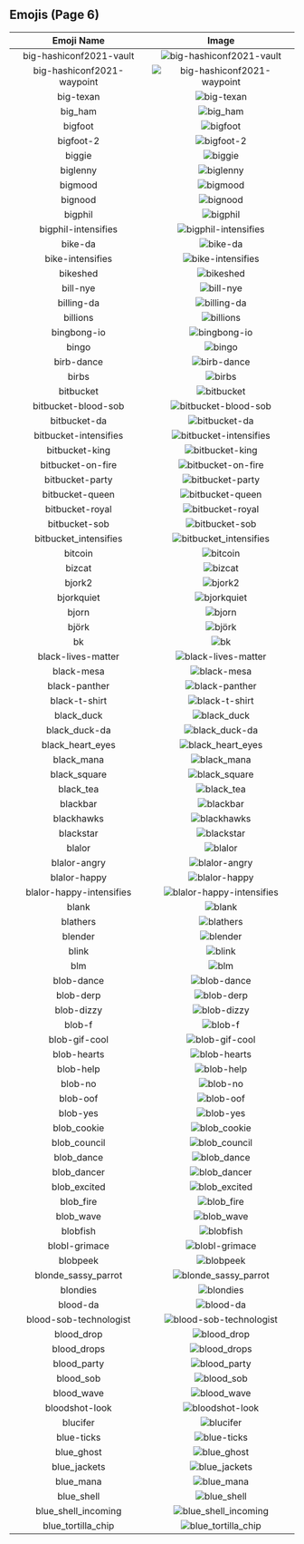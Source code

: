 
  ## Emojis (Page 6)
  |Emoji Name|Image|
  | :-: | :-: |
  |big-hashiconf2021-vault| ![big-hashiconf2021-vault](/output/big-hashiconf2021-vault.png)|
  |big-hashiconf2021-waypoint| ![big-hashiconf2021-waypoint](/output/big-hashiconf2021-waypoint.png)|
  |big-texan| ![big-texan](/output/big-texan.png)|
  |big_ham| ![big_ham](/output/big_ham.gif)|
  |bigfoot| ![bigfoot](/output/bigfoot.jpg)|
  |bigfoot-2| ![bigfoot-2](/output/bigfoot-2.png)|
  |biggie| ![biggie](/output/biggie.jpg)|
  |biglenny| ![biglenny](/output/biglenny.png)|
  |bigmood| ![bigmood](/output/bigmood.gif)|
  |bignood| ![bignood](/output/bignood.gif)|
  |bigphil| ![bigphil](/output/bigphil.png)|
  |bigphil-intensifies| ![bigphil-intensifies](/output/bigphil-intensifies.gif)|
  |bike-da| ![bike-da](/output/bike-da.png)|
  |bike-intensifies| ![bike-intensifies](/output/bike-intensifies.gif)|
  |bikeshed| ![bikeshed](/output/bikeshed.png)|
  |bill-nye| ![bill-nye](/output/bill-nye.png)|
  |billing-da| ![billing-da](/output/billing-da.png)|
  |billions| ![billions](/output/billions.jpg)|
  |bingbong-io| ![bingbong-io](/output/bingbong-io.jpg)|
  |bingo| ![bingo](/output/bingo.png)|
  |birb-dance| ![birb-dance](/output/birb-dance.gif)|
  |birbs| ![birbs](/output/birbs.jpg)|
  |bitbucket| ![bitbucket](/output/bitbucket.png)|
  |bitbucket-blood-sob| ![bitbucket-blood-sob](/output/bitbucket-blood-sob.png)|
  |bitbucket-da| ![bitbucket-da](/output/bitbucket-da.png)|
  |bitbucket-intensifies| ![bitbucket-intensifies](/output/bitbucket-intensifies.gif)|
  |bitbucket-king| ![bitbucket-king](/output/bitbucket-king)|
  |bitbucket-on-fire| ![bitbucket-on-fire](/output/bitbucket-on-fire.gif)|
  |bitbucket-party| ![bitbucket-party](/output/bitbucket-party.gif)|
  |bitbucket-queen| ![bitbucket-queen](/output/bitbucket-queen)|
  |bitbucket-royal| ![bitbucket-royal](/output/bitbucket-royal.png)|
  |bitbucket-sob| ![bitbucket-sob](/output/bitbucket-sob.png)|
  |bitbucket_intensifies| ![bitbucket_intensifies](/output/bitbucket_intensifies)|
  |bitcoin| ![bitcoin](/output/bitcoin.jpg)|
  |bizcat| ![bizcat](/output/bizcat.png)|
  |bjork2| ![bjork2](/output/bjork2.png)|
  |bjorkquiet| ![bjorkquiet](/output/bjorkquiet.png)|
  |bjorn| ![bjorn](/output/bjorn.png)|
  |björk| ![björk](/output/björk.png)|
  |bk| ![bk](/output/bk)|
  |black-lives-matter| ![black-lives-matter](/output/black-lives-matter.png)|
  |black-mesa| ![black-mesa](/output/black-mesa.png)|
  |black-panther| ![black-panther](/output/black-panther.png)|
  |black-t-shirt| ![black-t-shirt](/output/black-t-shirt.png)|
  |black_duck| ![black_duck](/output/black_duck.jpg)|
  |black_duck-da| ![black_duck-da](/output/black_duck-da.png)|
  |black_heart_eyes| ![black_heart_eyes](/output/black_heart_eyes.png)|
  |black_mana| ![black_mana](/output/black_mana.png)|
  |black_square| ![black_square](/output/black_square)|
  |black_tea| ![black_tea](/output/black_tea.png)|
  |blackbar| ![blackbar](/output/blackbar.jpg)|
  |blackhawks| ![blackhawks](/output/blackhawks.png)|
  |blackstar| ![blackstar](/output/blackstar.png)|
  |blalor| ![blalor](/output/blalor)|
  |blalor-angry| ![blalor-angry](/output/blalor-angry.png)|
  |blalor-happy| ![blalor-happy](/output/blalor-happy.png)|
  |blalor-happy-intensifies| ![blalor-happy-intensifies](/output/blalor-happy-intensifies.gif)|
  |blank| ![blank](/output/blank.gif)|
  |blathers| ![blathers](/output/blathers.png)|
  |blender| ![blender](/output/blender.gif)|
  |blink| ![blink](/output/blink.gif)|
  |blm| ![blm](/output/blm.png)|
  |blob-dance| ![blob-dance](/output/blob-dance.gif)|
  |blob-derp| ![blob-derp](/output/blob-derp.png)|
  |blob-dizzy| ![blob-dizzy](/output/blob-dizzy.png)|
  |blob-f| ![blob-f](/output/blob-f.png)|
  |blob-gif-cool| ![blob-gif-cool](/output/blob-gif-cool.gif)|
  |blob-hearts| ![blob-hearts](/output/blob-hearts.gif)|
  |blob-help| ![blob-help](/output/blob-help.png)|
  |blob-no| ![blob-no](/output/blob-no.png)|
  |blob-oof| ![blob-oof](/output/blob-oof.png)|
  |blob-yes| ![blob-yes](/output/blob-yes.png)|
  |blob_cookie| ![blob_cookie](/output/blob_cookie.png)|
  |blob_council| ![blob_council](/output/blob_council.png)|
  |blob_dance| ![blob_dance](/output/blob_dance.gif)|
  |blob_dancer| ![blob_dancer](/output/blob_dancer.gif)|
  |blob_excited| ![blob_excited](/output/blob_excited.gif)|
  |blob_fire| ![blob_fire](/output/blob_fire.gif)|
  |blob_wave| ![blob_wave](/output/blob_wave.gif)|
  |blobfish| ![blobfish](/output/blobfish.png)|
  |blobl-grimace| ![blobl-grimace](/output/blobl-grimace.gif)|
  |blobpeek| ![blobpeek](/output/blobpeek.png)|
  |blonde_sassy_parrot| ![blonde_sassy_parrot](/output/blonde_sassy_parrot.gif)|
  |blondies| ![blondies](/output/blondies)|
  |blood-da| ![blood-da](/output/blood-da)|
  |blood-sob-technologist| ![blood-sob-technologist](/output/blood-sob-technologist.png)|
  |blood_drop| ![blood_drop](/output/blood_drop.png)|
  |blood_drops| ![blood_drops](/output/blood_drops.png)|
  |blood_party| ![blood_party](/output/blood_party.png)|
  |blood_sob| ![blood_sob](/output/blood_sob.png)|
  |blood_wave| ![blood_wave](/output/blood_wave.png)|
  |bloodshot-look| ![bloodshot-look](/output/bloodshot-look.png)|
  |blucifer| ![blucifer](/output/blucifer.png)|
  |blue-ticks| ![blue-ticks](/output/blue-ticks.jpg)|
  |blue_ghost| ![blue_ghost](/output/blue_ghost.png)|
  |blue_jackets| ![blue_jackets](/output/blue_jackets.png)|
  |blue_mana| ![blue_mana](/output/blue_mana.png)|
  |blue_shell| ![blue_shell](/output/blue_shell.png)|
  |blue_shell_incoming| ![blue_shell_incoming](/output/blue_shell_incoming.gif)|
  |blue_tortilla_chip| ![blue_tortilla_chip](/output/blue_tortilla_chip.png)|
  